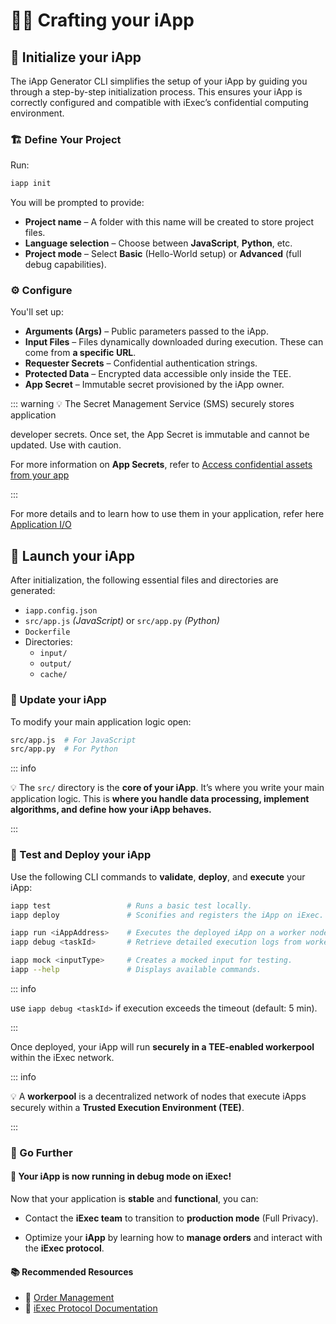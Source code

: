# 🧑‍🏭 Crafting your iApp

## 🧰 Initialize your iApp

The iApp Generator CLI simplifies the setup of your iApp by guiding you through
a step-by-step initialization process. This ensures your iApp is correctly
configured and compatible with iExec’s confidential computing environment.

### 🏗 Define Your Project

Run:

```sh
iapp init
```

You will be prompted to provide:

- **Project name** – A folder with this name will be created to store project
  files.
- **Language selection** – Choose between **JavaScript**, **Python**, etc.
- **Project mode** – Select **Basic** (Hello-World setup) or **Advanced** (full
  debug capabilities).

### ⚙ Configure

You'll set up:

- **Arguments (Args)** – Public parameters passed to the iApp.
- **Input Files** – Files dynamically downloaded during execution. These can
  come from **a specific URL**.
- **Requester Secrets** – Confidential authentication strings.
- **Protected Data** – Encrypted data accessible only inside the TEE.
- **App Secret** – Immutable secret provisioned by the iApp owner.

::: warning 💡 The Secret Management Service (SMS) securely stores application

developer secrets. Once set, the App Secret is immutable and cannot be updated.
Use with caution.

For more information on **App Secrets**, refer to
[Access confidential assets from your app](https://protocol.docs.iex.ec/for-developers/confidential-computing/access-confidential-assets)

:::

For more details and to learn how to use them in your application, refer here
[Application I/O](https://protocol.docs.iex.ec/for-developers/application-io)

## 🚀 Launch your iApp

After initialization, the following essential files and directories are
generated:

- `iapp.config.json`
- `src/app.js` _(JavaScript)_ or `src/app.py` _(Python)_
- `Dockerfile`
- Directories:
  - `input/`
  - `output/`
  - `cache/`

### 📝 Update your iApp

To modify your main application logic open:

```sh
src/app.js  # For JavaScript
src/app.py  # For Python
```

::: info

💡 The `src/` directory is the **core of your iApp**. It’s where you write your
main application logic. This is **where you handle data processing, implement
algorithms, and define how your iApp behaves.**

:::

### 🧪 Test and Deploy your iApp

Use the following CLI commands to **validate**, **deploy**, and **execute** your
iApp:

```sh
iapp test                 # Runs a basic test locally.
iapp deploy               # Sconifies and registers the iApp on iExec.

iapp run <iAppAddress>    # Executes the deployed iApp on a worker node.
iapp debug <taskId>       # Retrieve detailed execution logs from worker nodes for a specific task

iapp mock <inputType>     # Creates a mocked input for testing.
iapp --help               # Displays available commands.
```

::: info

use `iapp debug <taskId>` if execution exceeds the timeout (default: 5
min).

:::

Once deployed, your iApp will run **securely in a TEE-enabled workerpool**
within the iExec network.

::: info

💡 A **workerpool** is a decentralized network of nodes that execute iApps
securely within a **Trusted Execution Environment (TEE)**.

:::

### 🚀 Go Further

#### 🎉 Your iApp is now running in **debug mode** on iExec!

Now that your application is **stable** and **functional**, you can:

- Contact the **iExec team** to transition to **production mode** (Full
  Privacy).

- Optimize your **iApp** by learning how to **manage orders** and interact with
  the **iExec protocol**.

#### 📚 Recommended Resources

- 🔗
  [Order Management](https://protocol.docs.iex.ec/for-developers/advanced/manage-your-apporders)
- 🔗 [iExec Protocol Documentation](https://protocol.docs.iex.ec/)
